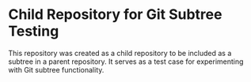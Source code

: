 # Child Repository for Git Subtree Testing

This repository was created as a child repository to be included as a subtree in a parent repository. It serves as a test case for experimenting with Git subtree functionality.